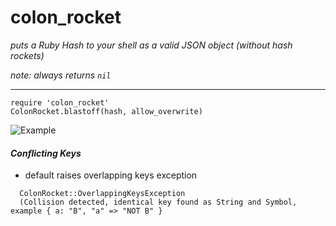 # colon_rocket
*puts a Ruby Hash to your shell as a valid JSON object (without hash rockets)*


*note: always returns `nil`*

___

```
require 'colon_rocket'
ColonRocket.blastoff(hash, allow_overwrite)
```

![Example](https://i.imgur.com/booOeGW.png)

#### *Conflicting Keys*
- default raises overlapping keys exception
```
  ColonRocket::OverlappingKeysException
  (Collision detected, identical key found as String and Symbol, example { a: "B", "a" => "NOT B" } 
```
